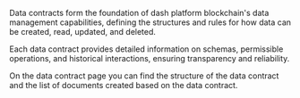 Data contracts form the foundation of dash platform blockchain's data management capabilities, defining the structures and rules for how data can be created, read, updated, and deleted.  

Each data contract provides detailed information on schemas, permissible operations, and historical interactions, ensuring transparency and reliability.

On the data contract page you can find the structure of the data contract and the list of documents created based on the data contract.